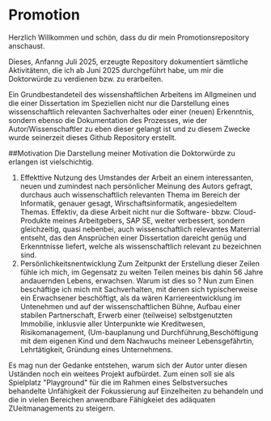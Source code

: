 # Promotion
Herzlich Willkommen und schön, dass du dir mein Promotionsrepository anschaust.

Dieses, Anfanng Juli 2025, erzeugte Repository dokumentiert sämtliche Aktivitätenn, die ich ab Juni 2025 durchgeführt habe, um mir die Doktorwürde zu verdienen bzw. zu erarbeiten.

Ein Grundbestandeteil des wissenshaftlichen Arbeitens im Allgmeinen und die einer Dissertation im Speziellen nicht nur die Darstellung eines wissenschaftlich relevanten Sachverhaltes oder einer (neuen) Erkenntnis, sondern ebenso die Dokumentation des Prozesses, wie der Autor/Wissenschaftler zu eben dieser gelangt ist und zu diesem Zwecke wurde seinerzeit dieses Github Repository erstellt. 

##Motivation
Die Darstellung meiner Motivation die Doktorwürde zu erlangen ist vielschichtig.

1. Effekttive Nutzung des Umstandes der Arbeit an einem interessanten, neuen und zumindest nach persönlicher Meinung des Autors gefragt, durchaus auch wissenschaftlich relevanten Thema im Bereich der Informatik, genauer gesagt, Wirschaftsinformatik, angesiedeltem Themas.  Effektiv, da diese Arbeit nicht nur die Software- bbzw. Cloud-Produkte meines Arbeitgebers, SAP SE, weiter verbessert, sondern gleichzeitig, quasi nebenbei, auch wissenschaftlich relevantes Materrial entseht, das den Ansprüchen einer Dissertation dareicht genüg und Erkenntnisse liefert, welche als wissenschaftlich relevant zu bezeichnen sind.
2.  Persönlichkeitsnentwicklung
Zum Zeitpunkt der Erstellung dieser Zeilen fühle ich mich, im Gegensatz zu weiten Teilen meines bis dahin 56 Jahre andauernden Lebens, erwachsen. Warum ist dies so ? Nun zum Einen beschäftige ich mich mit Sachverhalten, mit denen sich typischerweise ein Erwachsener beschöftigt, als da wären Karriereentwicklung im Untenehmen und auf der wissenschaftlichen Bühne, Aufbau einer stabilen Partnerschaft, Erwerb einer (teilweise) selbstgenutzten Immobilie, inklusvie aller Unterpunkte wie Kreditwesen, Risikomanagement, (Um-bauplanung und Durchführung,Beschöftigung mit dem eigenen Kind und dem Nachwuchs meineer Lebensgefährtin, Lehrtätigkeit, Gründung eines Unternehmens.

Es mag nun der Gedanke entstehen, warum sich der Autor unter diesen Uständen noch ein weitees Projekt aufbürdet. Zum einen soll sie als Spielplatz "Playground" für die im Rahmen eines Selbstversuches behandelte Unfähigkeit der Fokussierung auf Einzelheiten zu behandeln und die in vielen Bereichen anwendbare Fähigkeiet des adäquaten ZUeitmanagements zu steigern.  

